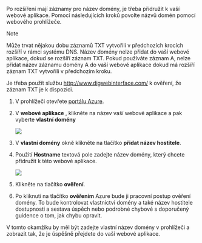 Po rozšíření mají záznamy pro název domény, je třeba přidružit k vaší webové aplikace. Pomocí následujících kroků povolte názvů domén pomocí webového prohlížeče.

> [!NOTE]
> Může trvat nějakou dobu záznamů TXT vytvořili v předchozích krocích rozšíří v rámci systému DNS. Název domény nelze přidat do vaší webové aplikace, dokud se rozšíří záznam TXT. Pokud používáte záznam A, nelze přidat název záznamu domény A do vaší webové aplikace dokud má rozšíří záznam TXT vytvořili v předchozím kroku.
> 
> Je třeba použít službu <a href="http://www.digwebinterface.com/">http://www.digwebinterface.com/</a> k ověření, že záznam TXT je k dispozici.
> 
> 

1. V prohlížeči otevřete [portálu Azure](https://portal.azure.com).
2. V **webové aplikace** , klikněte na název vaší webové aplikace a pak vyberte **vlastní domény**
   
    ![](./media/custom-dns-web-site/dncmntask-cname-6.png)
3. V **vlastní domény** okně klikněte na tlačítko **přidat název hostitele**.
4. Použití **Hostname** textová pole zadejte název domény, který chcete přidružit k této webové aplikace.
   
    ![](./media/custom-dns-web-site/add-custom-domain.png)
5. Klikněte na tlačítko **ověření**.
6. Po kliknutí na tlačítko **ověřením** Azure bude ji pracovní postup ověření domény. To bude kontrolovat vlastnictví domény a také název hostitele dostupnosti a sestava úspěch nebo podrobné chybové s doporučený guidence o tom, jak chybu opravit.    

V tomto okamžiku by měl být zadejte vlastní název domény v prohlížeči a zobrazit tak, že je úspěšně přejdete do vaší webové aplikace.

